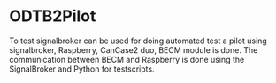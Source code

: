 # ODTB2Pilot

To test signalbroker can be used for doing automated test a pilot using signalbroker, Raspberry, CanCase2 duo, BECM module is done. The communication between BECM and Raspberry is done using the SignalBroker and Python for testscripts.